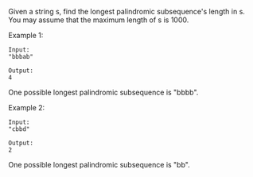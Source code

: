 Given a string s, find the longest palindromic subsequence's length in s. You may assume that the
maximum length of s is 1000.

Example 1:

```
Input:
"bbbab"

Output:
4
```

One possible longest palindromic subsequence is "bbbb".

Example 2:

```
Input:
"cbbd"

Output:
2
```

One possible longest palindromic subsequence is "bb".
